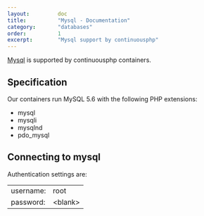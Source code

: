 ```yaml
---
layout:         doc
title:          "Mysql - Documentation"
category:       "databases"
order:          1
excerpt:        "Mysql support by continuousphp"
---
```

[Mysql](http://www.mysql.com) is supported by continuousphp containers.

## Specification 

Our containers run MySQL 5.6 with the following PHP extensions:

* mysql
* mysqli
* mysqlnd
* pdo_mysql

## Connecting to mysql 

Authentication settings are:

<table>
  <tr>
    <td>username:</td><td>root</td> 
  </tr>
  <tr>
    <td>password:</td><td>&lt;blank&gt;</td>                                                                                                   
  </tr>
</table> 
